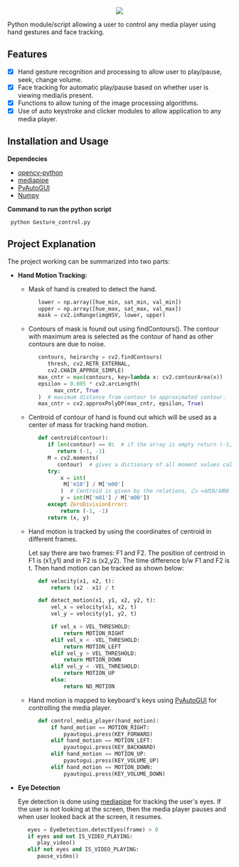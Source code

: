 <p align="center">
  <img src="https://i.postimg.cc/gJKLSpRj/banner.png" />
</p>

Python module/script allowing a user to control any media player using hand gestures and face tracking.

## Features

- [x] Hand gesture recognition and processing to allow user to play/pause, seek, change volume.
- [x] Face tracking for automatic play/pause based on whether user is viewing media/is present.
- [x] Functions to allow tuning of the image processing algorithms.
- [x] Use of auto keystroke and clicker modules to allow application to any media player.

## Installation and Usage
**Dependecies**

 - [opencv-python](https://pypi.org/project/opencv-python/) 
 - [mediapipe](https://pypi.org/project/mediapipe/)
 - [PyAutoGUI](https://pypi.org/project/PyAutoGUI/)
 - [Numpy](https://numpy.org/)

**Command to run the python script**

     python Gesture_control.py

## Project Explanation
The project working can be summarized into two parts:

 - **Hand Motion Tracking:** 
   - Mask of hand is created to detect the hand. 
     ```python
        lower = np.array([hue_min, sat_min, val_min])
        upper = np.array([hue_max, sat_max, val_max])
        mask = cv2.inRange(imgHSV, lower, upper)
     ```
   - Contours of mask is found out using findContours(). The contour with maximum area is selected as the contour of hand as other contours are due to noise.
     ```python
        contours, heirarchy = cv2.findContours(
           thresh, cv2.RETR_EXTERNAL,
           cv2.CHAIN_APPROX_SIMPLE) 
        max_cntr = max(contours, key=lambda x: cv2.contourArea(x))
        epsilon = 0.005 * cv2.arcLength(
             max_cntr, True
        )  # maximum distance from contour to approximated contour.
        max_cntr = cv2.approxPolyDP(max_cntr, epsilon, True)
     ```
   - Centroid of contour of hand is found out which will be used as a center of mass for tracking hand motion.
     ```python
        def centroid(contour):
           if len(contour) == 0:  # if the array is empty return (-1,-1)
              return (-1, -1)
           M = cv2.moments(
              contour)  # gives a dictionary of all moment values calculated
           try:
               x = int(
                M['m10'] / M['m00']
               )  # Centroid is given by the relations, 𝐶𝑥 =𝑀10/𝑀00 and 𝐶𝑦 =𝑀01/𝑀00
               y = int(M['m01'] / M['m00'])
           except ZeroDivisionError:
               return (-1, -1)
           return (x, y)
     ```
   - Hand motion is tracked by using the coordinates of centroid in different frames.
   
     Let say there are two frames: F1 and F2. The position of centroid in F1 is (x1,y1) and in F2 is (x2,y2). The time difference b/w F1 and F2 is t. Then          hand motion can be tracked as shown below:
     ```python
        def velocity(x1, x2, t):
            return (x2 - x1) / t

        def detect_motion(x1, y1, x2, y2, t):
            vel_x = velocity(x1, x2, t)
            vel_y = velocity(y1, y2, t)

            if vel_x > VEL_THRESHOLD:
                return MOTION_RIGHT
            elif vel_x < -VEL_THRESHOLD:
                return MOTION_LEFT
            elif vel_y > VEL_THRESHOLD:
                return MOTION_DOWN
            elif vel_y < -VEL_THRESHOLD:
                return MOTION_UP
            else:
                return NO_MOTION
     ```
   - Hand motion is mapped to keyboard's keys using [PyAutoGUI](https://pypi.org/project/PyAutoGUI/) for controlling the media player.
     ```python
        def control_media_player(hand_motion):
            if hand_motion == MOTION_RIGHT:
                pyautogui.press(KEY_FORWARD)
            elif hand_motion == MOTION_LEFT:
                pyautogui.press(KEY_BACKWARD)
            elif hand_motion == MOTION_UP:
                pyautogui.press(KEY_VOLUME_UP)
            elif hand_motion == MOTION_DOWN:
                pyautogui.press(KEY_VOLUME_DOWN)
     ```
     
 - **Eye Detection** 
 
     Eye detection is done using [mediapipe](https://pypi.org/project/mediapipe/) for tracking the user's eyes. If the user is not looking at the screen, then the media player pauses and when user looked back at the screen, it resumes.

     ```python
        eyes = EyeDetection.detectEyes(frame) > 0
        if eyes and not IS_VIDEO_PLAYING:
           play_video()
        elif not eyes and IS_VIDEO_PLAYING:
           pause_video()
     ```
